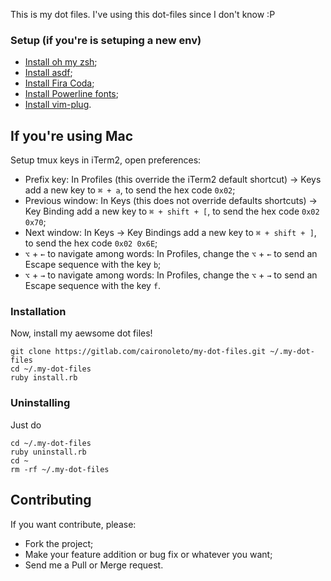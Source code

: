 This is my dot files. I've using this dot-files since I don't know :P

### Setup (if you're is setuping a new env)

* [Install oh my zsh](https://ohmyz.sh/);
* [Install asdf](https://asdf-vm.com/#/core-manage-asdf-vm?id=install-asdf-vm);
* [Install Fira Coda](https://github.com/tonsky/FiraCode/wiki);
* [Install Powerline fonts](https://github.com/powerline/fonts);
* [Install vim-plug](https://github.com/junegunn/vim-plug#vim).

## If you're using Mac

Setup tmux keys in iTerm2, open preferences:

* Prefix key: In Profiles (this override the iTerm2 default shortcut) -> Keys add a new key to `⌘ + a`, to send the hex code `0x02`;
* Previous window: In Keys (this does not override defaults shortcuts) -> Key Binding add a new key to `⌘ + shift + [`, to send the hex code `0x02 0x70`;
* Next window: In Keys -> Key Bindings add a new key to `⌘ + shift + ]`, to send the hex code `0x02 0x6E`;
* `⌥` + `←` to navigate among words: In Profiles, change the `⌥` + `←` to send an Escape sequence with the key `b`;
* `⌥` + `→` to navigate among words: In Profiles, change the `⌥` + `→` to send an Escape sequence with the key `f`.

### Installation

Now, install my aewsome dot files!

```shell
git clone https://gitlab.com/caironoleto/my-dot-files.git ~/.my-dot-files
cd ~/.my-dot-files
ruby install.rb
```

### Uninstalling

Just do

```shell
cd ~/.my-dot-files
ruby uninstall.rb
cd ~
rm -rf ~/.my-dot-files
```

## Contributing

If you want contribute, please:

* Fork the project;
* Make your feature addition or bug fix or whatever you want;
* Send me a Pull or Merge request.
